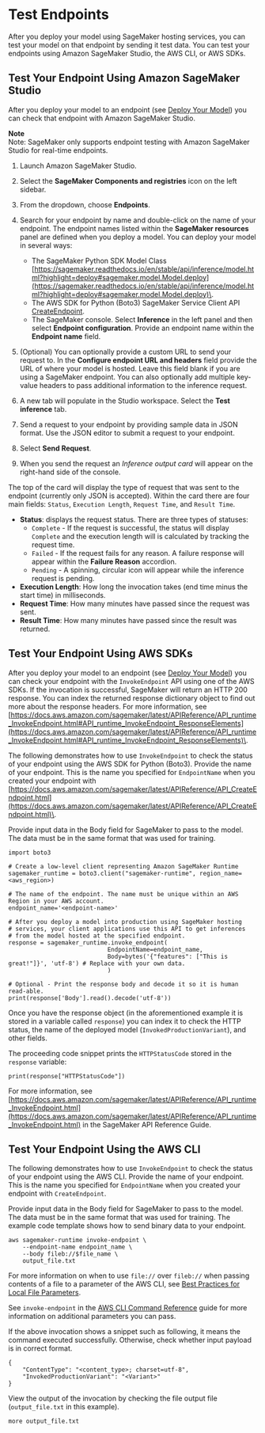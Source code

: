 # Test Endpoints<a name="realtime-endpoints-test-endpoints"></a>

After you deploy your model using SageMaker hosting services, you can test your model on that endpoint by sending it test data\. You can test your endpoints using Amazon SageMaker Studio, the AWS CLI, or AWS SDKs\.

## Test Your Endpoint Using Amazon SageMaker Studio<a name="realtime-endpoints-test-endpoints-studio"></a>

After you deploy your model to an endpoint \(see [Deploy Your Model](realtime-endpoints.md#realtime-endpoints-deployment)\) you can check that endpoint with Amazon SageMaker Studio\.

**Note**  
Note: SageMaker only supports endpoint testing with Amazon SageMaker Studio for real\-time endpoints\.

1. Launch Amazon SageMaker Studio\.

1. Select the **SageMaker Components and registries** icon on the left sidebar\.

1. From the dropdown, choose **Endpoints**\.

1. Search for your endpoint by name and double\-click on the name of your endpoint\. The endpoint names listed within the **SageMaker resources** panel are defined when you deploy a model\. You can deploy your model in several ways:
   + The SageMaker Python SDK Model Class [https://sagemaker.readthedocs.io/en/stable/api/inference/model.html?highlight=deploy#sagemaker.model.Model.deploy](https://sagemaker.readthedocs.io/en/stable/api/inference/model.html?highlight=deploy#sagemaker.model.Model.deploy)\.
   + The AWS SDK for Python \(Boto3\) SageMaker Service Client API [CreateEndpoint](https://docs.aws.amazon.com/sagemaker/latest/APIReference/API_CreateEndpoint.html)\.
   + The SageMaker console\. Select **Inference** in the left panel and then select **Endpoint configuration**\. Provide an endpoint name within the **Endpoint name** field\.

1. \(Optional\) You can optionally provide a custom URL to send your request to\. In the **Configure endpoint URL and headers** field provide the URL of where your model is hosted\. Leave this field blank if you are using a SageMaker endpoint\. You can also optionally add multiple key\-value headers to pass additional information to the inference request\. 

1. A new tab will populate in the Studio workspace\. Select the **Test inference** tab\.

1. Send a request to your endpoint by providing sample data in JSON format\. Use the JSON editor to submit a request to your endpoint\.

1. Select **Send Request**\.

1. When you send the request an *Inference output card* will appear on the right\-hand side of the console\.

The top of the card will display the type of request that was sent to the endpoint \(currently only JSON is accepted\)\. Within the card there are four main fields: `Status`, `Execution Length`, `Request Time`, and `Result Time`\.
+ **Status**: displays the request status\. There are three types of statuses:
  + `Complete` \- If the request is successful, the status will display `Complete` and the execution length will is calculated by tracking the request time\.
  + `Failed` \- If the request fails for any reason\. A failure response will appear within the **Failure Reason** accordion\.
  + `Pending` \- A spinning, circular icon will appear while the inference request is pending\.
+ **Execution Length**: How long the invocation takes \(end time minus the start time\) in milliseconds\.
+ **Request Time**: How many minutes have passed since the request was sent\.
+ **Result Time**: How many minutes have passed since the result was returned\.

## Test Your Endpoint Using AWS SDKs<a name="realtime-endpoints-test-endpoints-api"></a>

After you deploy your model to an endpoint \(see [Deploy Your Model](realtime-endpoints.md#realtime-endpoints-deployment.title)\) you can check your endpoint with the `InvokeEndpoint` API using one of the AWS SDKs\. If the invocation is successful, SageMaker will return an HTTP 200 response\. You can index the returned response dictionary object to find out more about the response headers\. For more information, see [https://docs.aws.amazon.com/sagemaker/latest/APIReference/API_runtime_InvokeEndpoint.html#API_runtime_InvokeEndpoint_ResponseElements](https://docs.aws.amazon.com/sagemaker/latest/APIReference/API_runtime_InvokeEndpoint.html#API_runtime_InvokeEndpoint_ResponseElements)\.

The following demonstrates how to use `InvokeEndpoint` to check the status of your endpoint using the AWS SDK for Python \(Boto3\)\. Provide the name of your endpoint\. This is the name you specified for `EndpointName` when you created your endpoint with [https://docs.aws.amazon.com/sagemaker/latest/APIReference/API_CreateEndpoint.html](https://docs.aws.amazon.com/sagemaker/latest/APIReference/API_CreateEndpoint.html)\.

Provide input data in the Body field for SageMaker to pass to the model\. The data must be in the same format that was used for training\.

```
import boto3

# Create a low-level client representing Amazon SageMaker Runtime
sagemaker_runtime = boto3.client("sagemaker-runtime", region_name=<aws_region>)

# The name of the endpoint. The name must be unique within an AWS Region in your AWS account. 
endpoint_name='<endpoint-name>'

# After you deploy a model into production using SageMaker hosting 
# services, your client applications use this API to get inferences 
# from the model hosted at the specified endpoint.
response = sagemaker_runtime.invoke_endpoint(
                            EndpointName=endpoint_name, 
                            Body=bytes('{"features": ["This is great!"]}', 'utf-8') # Replace with your own data.
                            )

# Optional - Print the response body and decode it so it is human read-able.
print(response['Body'].read().decode('utf-8'))
```

Once you have the response object \(in the aforementioned example it is stored in a variable called `response`\) you can index it to check the HTTP status, the name of the deployed model \(`InvokedProductionVariant`\), and other fields\.

The proceeding code snippet prints the `HTTPStatusCode` stored in the `response` variable:

```
print(response["HTTPStatusCode"])
```

For more information, see [https://docs.aws.amazon.com/sagemaker/latest/APIReference/API_runtime_InvokeEndpoint.html](https://docs.aws.amazon.com/sagemaker/latest/APIReference/API_runtime_InvokeEndpoint.html) in the SageMaker API Reference Guide\.

## Test Your Endpoint Using the AWS CLI<a name="realtime-endpoints-test-endpoints-cli"></a>

The following demonstrates how to use `InvokeEndpoint` to check the status of your endpoint using the AWS CLI\. Provide the name of your endpoint\. This is the name you specified for `EndpointName` when you created your endpoint with `CreateEndpoint`\.

Provide input data in the Body field for SageMaker to pass to the model\. The data must be in the same format that was used for training\. The example code template shows how to send binary data to your endpoint\.

```
aws sagemaker-runtime invoke-endpoint \
    --endpoint-name endpoint_name \
    --body fileb://$file_name \
    output_file.txt
```

For more information on when to use `file://` over `fileb://` when passing contents of a file to a parameter of the AWS CLI, see [Best Practices for Local File Parameters](https://aws.amazon.com/blogs/developer/best-practices-for-local-file-parameters/)\.

See `invoke-endpoint` in the [AWS CLI Command Reference](https://docs.aws.amazon.com/cli/latest/index.html) guide for more information on additional parameters you can pass\.

If the above invocation shows a snippet such as following, it means the command executed successfully\. Otherwise, check whether input payload is in correct format\.

```
{
    "ContentType": "<content_type>; charset=utf-8",
    "InvokedProductionVariant": "<Variant>"
}
```

View the output of the invocation by checking the file output file \(`output_file.txt` in this example\)\.

```
more output_file.txt
```